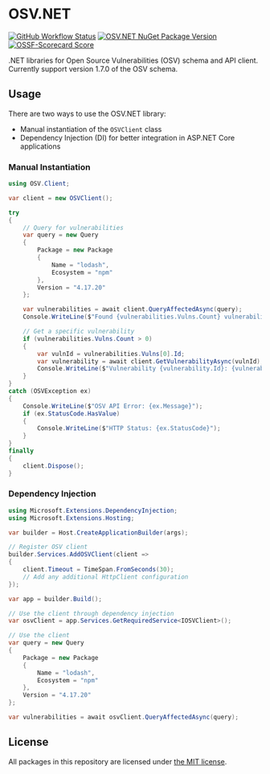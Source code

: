 # OSV.NET

[![GitHub Workflow Status][1]][2]
[![OSV.NET NuGet Package Version][3]][4]
[![OSSF-Scorecard Score][5]][6]

.NET libraries for Open Source Vulnerabilities (OSV) schema and API client.
Currently support version 1.7.0 of the OSV schema.

## Usage

There are two ways to use the OSV.NET library:

- Manual instantiation of the `OSVClient` class
- Dependency Injection (DI) for better integration in ASP.NET Core applications

### Manual Instantiation

```C#
using OSV.Client;

var client = new OSVClient();

try
{
    // Query for vulnerabilities
    var query = new Query
    {
        Package = new Package
        {
            Name = "lodash",
            Ecosystem = "npm"
        },
        Version = "4.17.20"
    };

    var vulnerabilities = await client.QueryAffectedAsync(query);
    Console.WriteLine($"Found {vulnerabilities.Vulns.Count} vulnerabilities for lodash@4.17.20");

    // Get a specific vulnerability
    if (vulnerabilities.Vulns.Count > 0)
    {
        var vulnId = vulnerabilities.Vulns[0].Id;
        var vulnerability = await client.GetVulnerabilityAsync(vulnId);
        Console.WriteLine($"Vulnerability {vulnerability.Id}: {vulnerability.Summary}");
    }
}
catch (OSVException ex)
{
    Console.WriteLine($"OSV API Error: {ex.Message}");
    if (ex.StatusCode.HasValue)
    {
        Console.WriteLine($"HTTP Status: {ex.StatusCode}");
    }
}
finally
{
    client.Dispose();
}
```

### Dependency Injection

```C#
using Microsoft.Extensions.DependencyInjection;
using Microsoft.Extensions.Hosting;

var builder = Host.CreateApplicationBuilder(args);

// Register OSV client
builder.Services.AddOSVClient(client =>
{
    client.Timeout = TimeSpan.FromSeconds(30);
    // Add any additional HttpClient configuration
});

var app = builder.Build();

// Use the client through dependency injection
var osvClient = app.Services.GetRequiredService<IOSVClient>();

// Use the client
var query = new Query
{
    Package = new Package
    {
        Name = "lodash",
        Ecosystem = "npm"
    },
    Version = "4.17.20"
};

var vulnerabilities = await osvClient.QueryAffectedAsync(query);
```

## License

All packages in this repository are licensed under [the MIT license][7].

[1]: https://img.shields.io/github/actions/workflow/status/JamieMagee/osv.net/build.yml?branch=main&style=for-the-badge
[2]: https://github.com/JamieMagee/osv.net/actions/workflows/build.yml?query=branch%3Amain
[3]: https://img.shields.io/nuget/v/OSV.Schema?style=for-the-badge
[4]: https://www.nuget.org/packages/OSV.Schema/
[5]: https://img.shields.io/ossf-scorecard/github.com/JamieMagee/osv.net?style=for-the-badge
[6]: https://scorecard.dev/viewer/?uri=github.com/JamieMagee/osv.net
[7]: https://opensource.org/licenses/MIT
